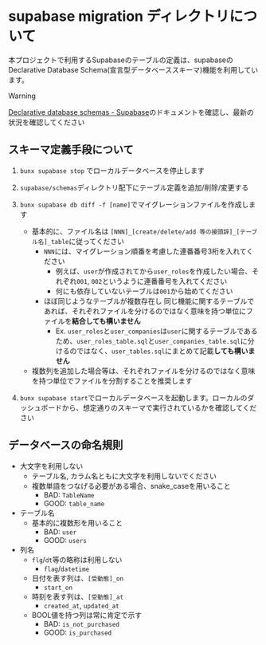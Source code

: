 # supabase migration ディレクトリについて

本プロジェクトで利用するSupabaseのテーブルの定義は、supabaseのDeclarative Database Schema(宣言型データベーススキーマ)機能を利用しています。

> [!WARNING]
>
> [Declarative database schemas - Supabase]のドキュメントを確認し、最新の状況を確認してください

## スキーマ定義手段について

1. `bunx supabase stop` でローカルデータベースを停止します
1. `supabase/schemas`ディレクトリ配下にテーブル定義を追加/削除/変更する
1. `bunx supabase db diff -f [name]`でマイグレーションファイルを作成します

    - 基本的に、ファイル名は `[NNN]_[create/delete/add 等の接頭辞]_[テーブル名]_table`に従ってください
      - `NNN`には、マイグレーション順番を考慮した連番番号3桁を入れてください
        - 例えば、`user`が作成されてから`user_roles`を作成したい場合、それぞれ`001`, `002`というように連番番号を入れてください
        - 何にも依存していないテーブルは`001`から始めてください
      - ほぼ同じようなテーブルが複数存在し 同じ機能に関するテーブルであれば、それぞれファイルを分けるのではなく意味を持つ単位にファイルを**結合しても構いません**
        - Ex. `user_roles`と`user_companies`は`user`に関するテーブルであるため、`user_roles_table.sql`と`user_companies_table.sql`に分けるのではなく、`user_tables.sql`にまとめて記載**しても構いません**
    - 複数列を追加した場合等は、それぞれファイルを分けるのではなく意味を持つ単位でファイルを分割することを推奨します

1. `bunx supabase start`でローカルデータベースを起動します。ローカルのダッシュボードから、想定通りのスキーマで実行されているかを確認してください

[Declarative database schemas - Supabase]: https://supabase.com/docs/guides/local-development/declarative-database-schemas#other-entities

## データベースの命名規則

- 大文字を利用しない
  - テーブル名, カラム名ともに大文字を利用しないでください
  - 複数単語をつなげる必要がある場合、snake_caseを用いること
    - BAD: `TableName`
    - GOOD: `table_name`
- テーブル名
  - 基本的に複数形を用いること
    - BAD: `user`
    - GOOD: `users`
- 列名
  - `flg`/`dt`等の略称は利用しない
    - `flag`/`datetime`
  - 日付を表す列は、`[受動態]_on`
    - `start_on`
  - 時刻を表す列は、`[受動態]_at`
    - `created_at`, `updated_at`
  - BOOL値を持つ列は常に肯定で示す
    - BAD: `is_not_purchased`
    - GOOD: `is_purchased`
